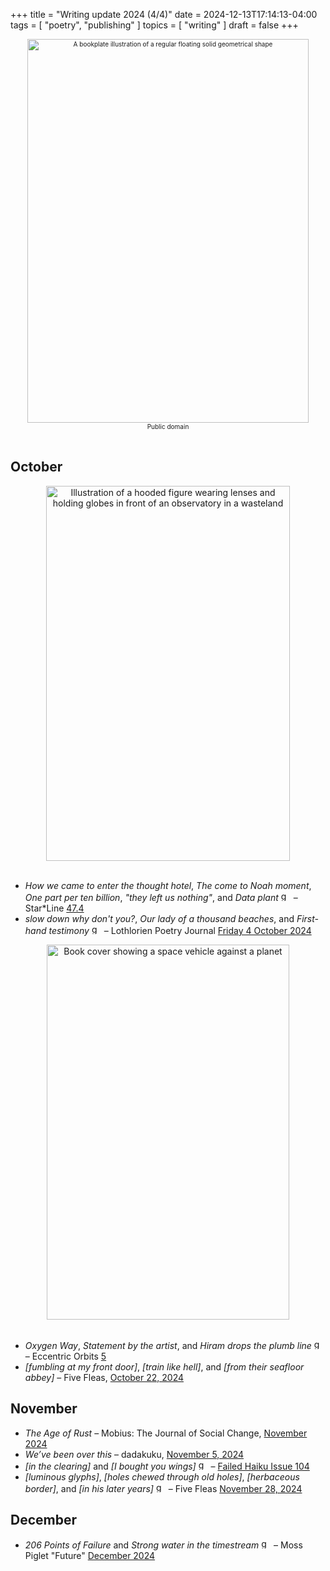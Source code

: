 +++
title = "Writing update 2024 (4/4)"
date = 2024-12-13T17:14:13-04:00
tags = [
  "poetry",
  "publishing"
]
topics = [
  "writing"
]
draft = false
+++
<div align="center" style="font-size:x-small"><img src="https://milkfish08.s3.amazonaws.com/photo/blog/geometrical_illustration.jpeg" title="Geometrical illustration" alt="A bookplate illustration of a regular floating solid geometrical shape" width=450 height=614 /><br />Public domain</div><br clear="all" />

## October

<div align="center"><img src="https://milkfish08.s3.amazonaws.com/photo/blog/StarLine47.4.png" title="Cover of Star*Line, issue 47.4" alt="Illustration of a hooded figure wearing lenses and holding globes in front of an observatory in a wasteland" width=390 height=600 /></div><br clear="all">

* *How we came to enter the thought hotel*, *The come to Noah moment*, *One part per ten billion*, *"they left us nothing"*, and *Data plant* <img src="https://milkfish08.s3.amazonaws.com/photo/blog/award_star_gold_1.png" width=16 height=16 title="gold star" /> – Star*Line [47.4](https://sfpoetry.com/sl/issues/starline47.4.html)
* *slow down why don't you?*, *Our lady of a thousand beaches*, and *First-hand testimony* <img src="https://milkfish08.s3.amazonaws.com/photo/blog/award_star_gold_1.png" width=16 height=16 title="gold star" /> – Lothlorien Poetry Journal [Friday 4 October 2024](https://lothlorienpoetryjournal.blogspot.com/2024/10/three-poems-by-richard-magahiz.html)
<div align="center"><img src="https://milkfish08.s3.amazonaws.com/photo/blog/71fmSnEVTLL._SL1500_.jpg" title="Eccentric Orbits, volume 5" alt="Book cover showing a space vehicle against a planet" width=388 height=600 /></div><br clear="all">

* *Oxygen Way*, *Statement by the artist*, and *Hiram drops the plumb line* <img src="https://milkfish08.s3.amazonaws.com/photo/blog/award_star_gold_1.png" width=16 height=16 title="gold star" /> – Eccentric Orbits [5](https://www.amazon.ca/gp/product/199839509X)
* *[fumbling at my front door]*, *[train like hell]*, and *[from their seafloor abbey]* – Five Fleas, [October 22, 2024](https://fivefleas.blogspot.com/2024/10/afternoon-of-october-22-2024.html)

## November 

* *The Age of Rust* – Mobius: The Journal of Social Change, [November 2024](https://mobiusmagazine.com/poetry/ageofrus.html)
* *We’ve been over this* – dadakuku, [November 5, 2024](https://dadakuku.com/2024/11/05/weve-been-over-this/)
* *[in the clearing]* and *[I bought you wings]*  <img src="https://milkfish08.s3.amazonaws.com/photo/blog/award_star_gold_1.png" width=16 height=16 title="gold star" /> – [Failed Haiku Issue 104](https://failedhaiku.com/2024/11/04/issue-104-hot-off-the-press-and-is-kelly-ever-smiling/)
* *[luminous glyphs]*, *[holes chewed through old holes]*, *[herbaceous border]*, and *[in his later years]* <img src="https://milkfish08.s3.amazonaws.com/photo/blog/award_star_gold_1.png" width=16 height=16 title="gold star" /> – Five Fleas [November 28, 2024](https://fivefleas.blogspot.com/2024/11/afternoon-of-november-28-2024.html)

## December

* *206 Points of Failure* and *Strong water in the timestream* <img src="https://milkfish08.s3.amazonaws.com/photo/blog/award_star_gold_1.png" width=16 height=16 title="gold star" /> – Moss Piglet "Future" [December 2024](https://www.flipsnack.com/5AF6ABFF8D6/moss-piglet-december-2024/full-view.html)


